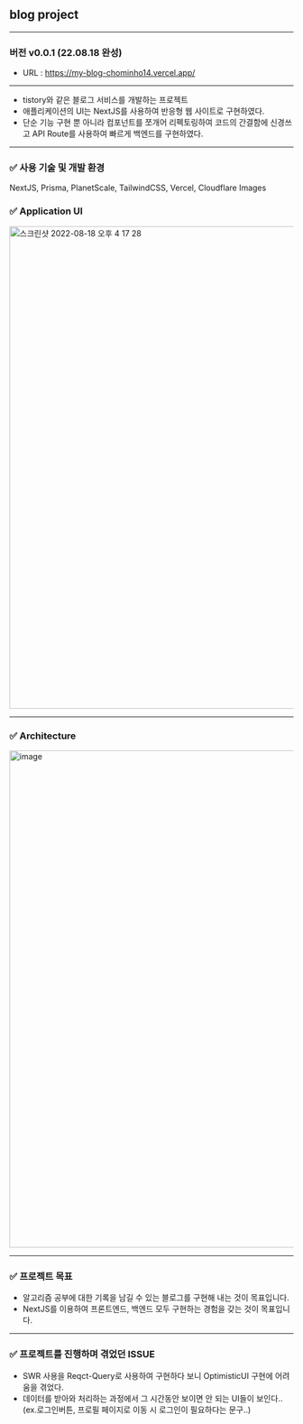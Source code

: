 ## blog project

---

### 버전 v0.0.1 (22.08.18 완성)

- URL : https://my-blog-chominho14.vercel.app/

---

- tistory와 같은 블로그 서비스를 개발하는 프로젝트
- 애플리케이션의 UI는 NextJS를 사용하여 반응형 웹 사이트로 구현하였다.
- 단순 기능 구현 뿐 아니라 컴포넌트를 쪼개어 리펙토링하여 코드의 간결함에 신경쓰고 API Route를 사용하여 빠르게 백엔드를 구현하였다.

---

### ✅ 사용 기술 및 개발 환경

NextJS, Prisma, PlanetScale, TailwindCSS, Vercel, Cloudflare Images

### ✅ Application UI

<img width="856" alt="스크린샷 2022-08-18 오후 4 17 28" src="https://user-images.githubusercontent.com/62542933/185333930-44b9ec2d-4820-47c9-bf8d-f3c79f4fcbff.png">

---

### ✅ Architecture

<img width="882" alt="image" src="https://user-images.githubusercontent.com/62542933/185346029-eba6c229-110a-4f3a-bd75-9537eb6751a0.png">

---

### ✅ 프로젝트 목표

- 알고리즘 공부에 대한 기록을 남길 수 있는 블로그를 구현해 내는 것이 목표입니다.
- NextJS를 이용하여 프론트엔드, 백엔드 모두 구현하는 경험을 갖는 것이 목표입니다.

---

### ✅ 프로젝트를 진행하며 겪었던 ISSUE

- SWR 사용을 Reqct-Query로 사용하여 구현하다 보니 OptimisticUI 구현에 어려움을 겪었다.
- 데이터를 받아와 처리하는 과정에서 그 시간동안 보이면 안 되는 UI들이 보인다..(ex.로그인버튼, 프로필 페이지로 이동 시 로그인이 필요하다는 문구..)
